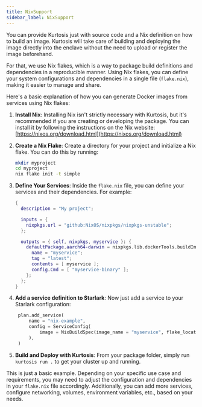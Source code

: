 ```yaml
---
title: NixSupport
sidebar_label: NixSupport
---
```


You can provide Kurtosis just with source code and a Nix definition on how to build an image. Kurtosis will take care of building and deploying the image directly into the enclave without the need to upload or register the image beforehand.

For that, we use Nix flakes, which is a way to package build definitions and dependencies in a reproducible manner. Using Nix flakes, you can define your system configurations and dependencies in a single file (`flake.nix`), making it easier to manage and share.

Here's a basic explanation of how you can generate Docker images from services using Nix flakes:

1. **Install Nix**: Installing Nix isn't strictly necessary with Kurtosis, but it's recommended if you are creating or developing the package. You can install it by following the instructions on the Nix website: [https://nixos.org/download.html](https://nixos.org/download.html)

2. **Create a Nix Flake**: Create a directory for your project and initialize a Nix flake. You can do this by running:
   ```bash
   mkdir myproject
   cd myproject
   nix flake init -t simple
   ```

3. **Define Your Services**: Inside the `flake.nix` file, you can define your services and their dependencies. For example:
   ```nix
   {
     description = "My project";

     inputs = {
       nixpkgs.url = "github:NixOS/nixpkgs/nixpkgs-unstable";
     };

     outputs = { self, nixpkgs, myservice }: {
       defaultPackage.aarch64-darwin = nixpkgs.lib.dockerTools.buildImage {
         name = "myservice";
         tag = "latest";
         contents = [ myservice ];
         config.Cmd = [ "myservice-binary" ];
       };
     };
   }
   ```

4. **Add a service definition to Starlark**: Now just add a service to your Starlark configuration:
   ```python
    plan.add_service(
        name = "nix-example",
        config = ServiceConfig(
            image = NixBuildSpec(image_name = "myservice", flake_location_dir = ".", build_context_dir = "./"),
        ),
    )
   ```

5. **Build and Deploy with Kurtosis**: From your package folder, simply run `kurtosis run .` to get your cluster up and running.

This is just a basic example. Depending on your specific use case and requirements, you may need to adjust the configuration and dependencies in your `flake.nix` file accordingly. Additionally, you can add more services, configure networking, volumes, environment variables, etc., based on your needs.